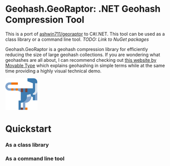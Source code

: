 # Geohash.GeoRaptor: .NET Geohash Compression Tool

This is a port of [ashwin711/georaptor](https://github.com/ashwin711/georaptor) to C#/.NET. This tool can be used as a class library or a command line tool. _TODO: Link to NuGet packages_

Geohash.GeoRaptor is a geohash compression library for efficiently reducing the size of large geohash collections. If you are wondering what geohashes are all about, I can recommend checking out [this website by Movable Type](https://www.movable-type.co.uk/scripts/geohash.html) which explains geohashing in simple terms while at the same time providing a highly visual technical demo.

<img src="https://raw.githubusercontent.com/andrerav/Geohash.GeoRaptor/main/media/logo/logo.png" width="100">

# Quickstart

### As a class library

### As a command line tool
